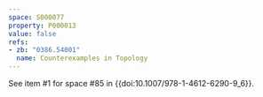 ```yaml
---
space: S000077
property: P000013
value: false
refs:
- zb: "0386.54001"
  name: Counterexamples in Topology
---
```


See item #1 for space #85 in {{doi:10.1007/978-1-4612-6290-9_6}}.
